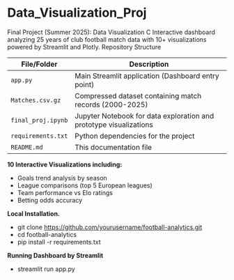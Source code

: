 # Data_Visualization_Proj
Final Project (Summer 2025): Data Visualization C
Interactive dashboard analyzing 25 years of club football match data with 10+ visualizations powered by Streamlit and Plotly.
Repository Structure

| File/Folder       | Description                                                                 |
|-------------------|-----------------------------------------------------------------------------|
| `app.py`          | Main Streamlit application (Dashboard entry point)                          |
| `Matches.csv.gz`  | Compressed dataset containing match records (2000-2025)                     |
| `final_proj.ipynb`| Jupyter Notebook for data exploration and prototype visualizations          |
| `requirements.txt`| Python dependencies for the project                                         |
| `README.md`       | This documentation file   

**10 Interactive Visualizations including:**
  - Goals trend analysis by season
  - League comparisons (top 5 European leagues)
  - Team performance vs Elo ratings
  - Betting odds accuracy

**Local Installation.**
  - git clone https://github.com/yourusername/football-analytics.git
  - cd football-analytics
  - pip install -r requirements.txt

**Running Dashboard by Streamlit**
  - streamlit run app.py
